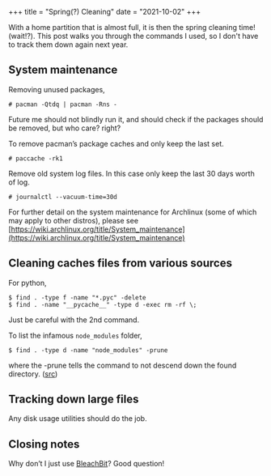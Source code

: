 +++
title = "Spring(?) Cleaning"
date = "2021-10-02"
+++

With a home partition that is almost full, it is then the spring cleaning time! (wait!?). This post walks you through the commands I used, so I don't have to track them down again next year.

## System maintenance

Removing unused packages,

```console
# pacman -Qtdq | pacman -Rns -
```

Future me should not blindly run it, and should check if the packages should be removed, but who care? right?

To remove pacman’s package caches and only keep the last set.

```console
# paccache -rk1
```

Remove old system log files. In this case only keep the last 30 days worth of log.

```console
# journalctl --vacuum-time=30d
```

For further detail on the system maintenance for Archlinux (some of which may apply to other distros), please see [https://wiki.archlinux.org/title/System_maintenance](https://wiki.archlinux.org/title/System_maintenance)

## Cleaning caches files from various sources

For python,

```console
$ find . -type f -name "*.pyc" -delete
$ find . -name "__pycache__" -type d -exec rm -rf \;
```

Just be careful with the 2nd command.

To list the infamous `node_modules` folder,

```console
$ find . -type d -name "node_modules" -prune
```

where the -prune tells the command to not descend down the found directory. ([src](https://unix.stackexchange.com/a/24563/467495))

## Tracking down large files

Any disk usage utilities should do the job.

## Closing notes

Why don’t I just use [BleachBit](https://github.com/bleachbit/bleachbit)? Good question!
